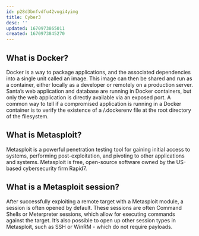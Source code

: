 ```yaml
---
id: p28d3bnfvdfu42vugi4yimg
title: Cyber3
desc: ''
updated: 1670973865011
created: 1670973845270
---
```

## What is Docker?
Docker is a way to package applications, and the associated dependencies into a single unit called an image. This image can then be shared and run as a container, either locally as a developer or remotely on a production server. Santa’s web application and database are running in Docker containers, but only the web application is directly available via an exposed port. A common way to tell if a compromised application is running in a Docker container is to verify the existence of a /.dockerenv file at the root directory of the filesystem.

## What is Metasploit?
Metasploit is a powerful penetration testing tool for gaining initial access to systems, performing post-exploitation, and pivoting to other applications and systems. Metasploit is free, open-source software owned by the US-based cybersecurity firm Rapid7.

## What is a Metasploit session?
After successfully exploiting a remote target with a Metasploit module, a session is often opened by default. These sessions are often Command Shells or Meterpreter sessions, which allow for executing commands against the target. It’s also possible to open up other session types in Metasploit, such as SSH or WinRM - which do not require payloads.

